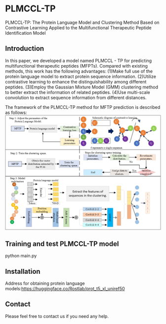 # PLMCCL-TP
PLMCCL-TP: The Protein Language Model and Clustering Method Based on Contrastive Learning Applied to the Multifunctional Therapeutic Peptide Identification Model

## Introduction

In this paper, we developed a model named PLMCCL - TP for predicting multifunctional therapeutic peptides (MFPTs). Compared with existing methods, this work has the following advantages:
(1)Make full use of the protein language model to extract protein sequence information.
(2)Utilize contrastive learning to enhance the distinguishability among different peptides.
(3)Employ the Gaussian Mixture Model (GMM) clustering method to better extract the information of related peptides.
(4)Use multi-scale convolution to extract sequence information from different distances.


The framework of the PLMCCL-TP method for MFTP prediction is described as follows:
![draft](PLMCCL-TP.jpg)


## Training and test PLMCCL-TP model
python main.py

## Installation 
Address for obtaining protein language models:https://huggingface.co/Rostlab/prot_t5_xl_uniref50

## Contact
Please feel free to contact us if you need any help.

